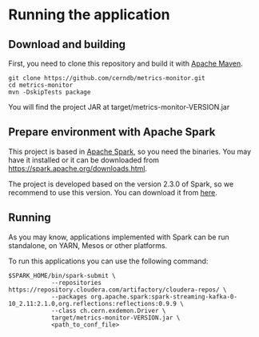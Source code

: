 # Running the application

## Download and building

First, you need to clone this repository and build it with [Apache Maven](https://maven.apache.org/).

```
git clone https://github.com/cerndb/metrics-monitor.git
cd metrics-monitor
mvn -DskipTests package
```

You will find the project JAR at target/metrics-monitor-VERSION.jar

## Prepare environment with Apache Spark

This project is based in [Apache Spark](https://spark.apache.org/), so you need the binaries.
You may have it installed or it can be downloaded from https://spark.apache.org/downloads.html.

The project is developed based on the version 2.3.0 of Spark, so we recommend to use this version.
You can download it from [here](https://archive.apache.org/dist/spark/spark-2.3.0/spark-2.3.0-bin-hadoop2.7.tgz).

## Running

As you may know, applications implemented with Spark can be run standalone, on YARN, Mesos or other platforms.

To run this applications you can use the following command:

```
$SPARK_HOME/bin/spark-submit \
			--repositories https://repository.cloudera.com/artifactory/cloudera-repos/ \
			--packages org.apache.spark:spark-streaming-kafka-0-10_2.11:2.1.0,org.reflections:reflections:0.9.9 \
			--class ch.cern.exdemon.Driver \
			target/metrics-monitor-VERSION.jar \
			<path_to_conf_file>
```